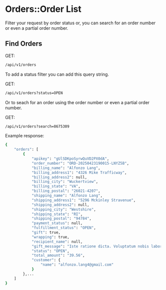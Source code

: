 # Orders::Order List

Filter your request by order status or, you can search for an order number or even a partial order number.

## Find Orders

GET:
```bash
/api/v1/orders
```

To add a status filter you can add this query string.

GET:
```bash
/api/v1/orders?status=OPEN
```

Or to seach for an order using the order number or even a partial order number.

GET:
```bash
/api/v1/orders?search=8675309
```
Example response:
```bash
{
    "orders": [
        {
            "apikey": "gUlSDKpoSyrwQuVD2PX0dA",
            "order_number": "ORD-20250423190015-LNYZ5B",
            "billing_name": "Alfonzo Lang",
            "billing_address1": "4326 Mike Trafficway",
            "billing_address2": null,
            "billing_city": "Wuckertview",
            "billing_state": "VA",
            "billing_postal": "26021-4207",
            "shipping_name": "Alfonzo Lang",
            "shipping_address1": "5296 Mckinley Stravenue",
            "shipping_address2": null,
            "shipping_city": "Westshire",
            "shipping_state": "RI",
            "shipping_postal": "94784",
            "payment_status": null,
            "fulfillment_status": "OPEN",
            "gift": true,
            "wrapping": true,
            "recipient_name": null,
            "gift_message": "Iste ratione dicta. Voluptatum nobis laboriosam. Ut enim laborum.",
            "status": "OPEN",
            "total_amount": "39.56",
            "customer": {
                "name": "alfonzo.lang4@gmail.com"
            }
        },...
    ]
}
```


